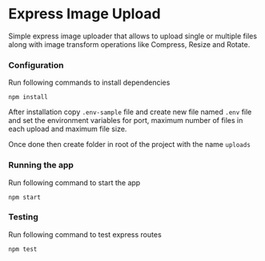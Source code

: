 # Express Image Upload

Simple express image uploader that allows to upload single or multiple files along with image transform operations like Compress, Resize and Rotate.

### Configuration

Run following commands to install dependencies

`npm install`

After installation copy `.env-sample` file and create new file named `.env` file and set the environment variables for port, maximum number of files in each upload and maximum file size.

Once done then create folder in root of the project with the name `uploads`

### Running the app

Run following command to start the app

`npm start`

### Testing

Run following command to test express routes

`npm test`
